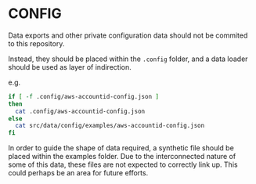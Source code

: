 # CONFIG

Data exports and other private configuration data should not be commited to this repository.

Instead, they should be placed within the `.config` folder, and a data loader should be used as layer of indirection.

e.g.

```bash
if [ -f .config/aws-accountid-config.json ]
then
  cat .config/aws-accountid-config.json
else
  cat src/data/config/examples/aws-accountid-config.json
fi
```

In order to guide the shape of data required, a synthetic file should be placed within the examples folder. Due to the interconnected nature of some of this data, these files are not expected to correctly link up. This could perhaps be an area for future efforts.
